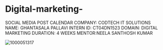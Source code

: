 # Digital-marketing-
SOCIAL MEDIA POST CALENDAR 
COMPANY: CODTECH IT SOLUTIONS 
NAME: GHANTASALA PALLAVI 
INTERN ID: CT04DN1523
DOMAIN: DIGITAL MARKETING 
DURATION: 4 WEEKS
MENTOR:NEELA SANTHOSH KUMAR


![1000051317](https://github.com/user-attachments/assets/29f23563-0902-4852-96eb-a5ae251883f9)

